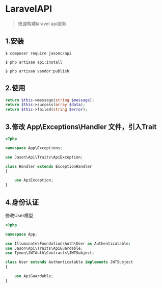 # LaravelAPI
>快速构建laravel api服务
## 1.安装
```shell script
$ composer require jasonc/api

$ php artisan api:install

$ php artisan vendor:publish
```

## 2.使用

```php
return $this->message(string $message);
return $this->success(array $data);
return $this->failed(string $error);
```

## 3.修改 App\Exceptions\Handler 文件，引入Trait
```php
<?php

namespace App\Exceptions;

use Jason\Api\Traits\ApiException;

class Handler extends ExceptionHandler
{

    use ApiException;
}
```

## 4.身份认证

修改User模型

```php
<?php

namespace App;

use Illuminate\Foundation\Auth\User as Authenticatable;
use Jason\Api\Traits\ApiGuardable;
use Tymon\JWTAuth\Contracts\JWTSubject;

class User extends Authenticatable implements JWTSubject 
{

    use ApiGuardable;
}




```
